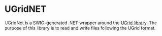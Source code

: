 # UGridNET

UGridNet is a SWIG-generated .NET wrapper around the [UGrid library](https://github.com/Deltares/UGrid). The purpose of this library is to read and write files following the UGrid format.
